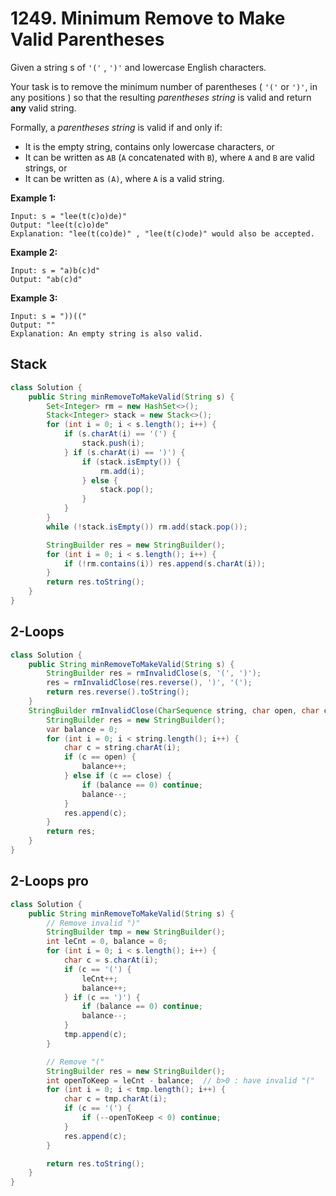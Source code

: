 # 1249. Minimum Remove to Make Valid Parentheses

Given a string s of `'('` , `')'` and lowercase English characters.

Your task is to remove the minimum number of parentheses ( `'('` or `')'`, in any positions ) so that the resulting *parentheses string* is valid and return **any** valid string.

Formally, a *parentheses string* is valid if and only if:

- It is the empty string, contains only lowercase characters, or
- It can be written as `AB` (`A` concatenated with `B`), where `A` and `B` are valid strings, or
- It can be written as `(A)`, where `A` is a valid string.

 

**Example 1:**

```
Input: s = "lee(t(c)o)de)"
Output: "lee(t(c)o)de"
Explanation: "lee(t(co)de)" , "lee(t(c)ode)" would also be accepted.
```

**Example 2:**

```
Input: s = "a)b(c)d"
Output: "ab(c)d"
```

**Example 3:**

```
Input: s = "))(("
Output: ""
Explanation: An empty string is also valid.
```



## Stack

```java
class Solution {
    public String minRemoveToMakeValid(String s) {
        Set<Integer> rm = new HashSet<>();
        Stack<Integer> stack = new Stack<>();
        for (int i = 0; i < s.length(); i++) {
            if (s.charAt(i) == '(') {
                stack.push(i);
            } if (s.charAt(i) == ')') {
                if (stack.isEmpty()) {
                    rm.add(i);
                } else {
                    stack.pop();
                }
            }
        }
        while (!stack.isEmpty()) rm.add(stack.pop());

        StringBuilder res = new StringBuilder();
        for (int i = 0; i < s.length(); i++) {
            if (!rm.contains(i)) res.append(s.charAt(i));
        }
        return res.toString();
    }
}
```



## 2-Loops

```java
class Solution {
    public String minRemoveToMakeValid(String s) {
        StringBuilder res = rmInvalidClose(s, '(', ')');
        res = rmInvalidClose(res.reverse(), ')', '(');
        return res.reverse().toString();
    }
    StringBuilder rmInvalidClose(CharSequence string, char open, char close) {
        StringBuilder res = new StringBuilder();
        var balance = 0;
        for (int i = 0; i < string.length(); i++) {
            char c = string.charAt(i);
            if (c == open) {
                balance++;
            } else if (c == close) {
                if (balance == 0) continue;
                balance--;
            }
            res.append(c);
        }  
        return res;
    }
}
```



## 2-Loops pro

```java
class Solution {
    public String minRemoveToMakeValid(String s) {
        // Remove invalid ")"
        StringBuilder tmp = new StringBuilder();
        int leCnt = 0, balance = 0;
        for (int i = 0; i < s.length(); i++) {
            char c = s.charAt(i);
            if (c == '(') {
                leCnt++;
                balance++;
            } if (c == ')') {
                if (balance == 0) continue;
                balance--;
            }
            tmp.append(c);
        }

        // Remove "("
        StringBuilder res = new StringBuilder();
        int openToKeep = leCnt - balance;  // b>0 : have invalid "("
        for (int i = 0; i < tmp.length(); i++) {
            char c = tmp.charAt(i);
            if (c == '(') {
                if (--openToKeep < 0) continue;
            }
            res.append(c);
        }

        return res.toString();
    }
}
```


